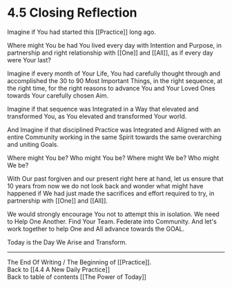 # 4.5 Closing Reflection

Imagine if You had started this [[Practice]] long ago. 

Where might You be had You lived every day with Intention and Purpose, in partnership and right relationship with [[One]] and [[All]], as if every day were Your last? 

Imagine if every month of Your Life, You had carefully thought through and accomplished the 30 to 90 Most Important Things, in the right sequence, at the right time, for the right reasons to advance You and Your Loved Ones towards Your carefully chosen Aim. 

Imagine if that sequence was Integrated in a Way that elevated and transformed You, as You elevated and transformed Your world. 

And Imagine if that disciplined Practice was Integrated and Aligned with an entire Community working in the same Spirit towards the same overarching and uniting Goals. 

Where might You be? Who might You be? Where might We be? Who might We be? 

With Our past forgiven and our present right here at hand, let us ensure that 10 years from now we do not look back and wonder what might have happened if We had just made the sacrifices and effort required to try, in partnership with [[One]] and [[All]]. 

We would strongly encourage You not to attempt this in isolation. We need to Help One Another. Find Your Team. Federate into Community. And let's work together to help One and All advance towards the GOAL. 

Today is the Day We Arise and Transform. 

___
The End Of Writing / The Beginning of [[Practice]].  
Back to [[4.4 A New Daily Practice]]  
Back to table of contents [[The Power of Today]]  